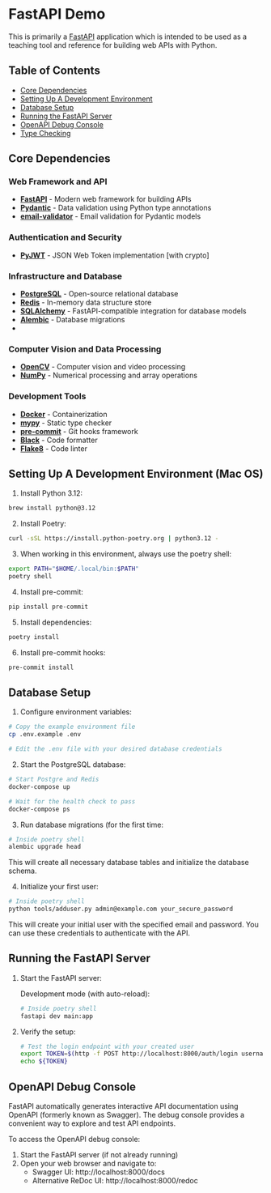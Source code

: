 # FastAPI Demo
This is primarily a
[FastAPI](https://github.com/fastapi/fastapi) application which is intended to be used as a teaching tool and reference 
for building web APIs with Python.


## Table of Contents
- [Core Dependencies](#core-dependencies)
- [Setting Up A Development Environment](#setting-up-a-development-environment)
- [Database Setup](#database-setup)
- [Running the FastAPI Server](#running-the-fastapi-server)
- [OpenAPI Debug Console](#openapi-debug-console)
- [Type Checking](#type-checking)

## Core Dependencies

### Web Framework and API
- [**FastAPI**](https://fastapi.tiangolo.com/) - Modern web framework for building APIs
- [**Pydantic**](https://docs.pydantic.dev/) - Data validation using Python type annotations
- [**email-validator**](https://github.com/JoshData/python-email-validator) - Email validation for Pydantic models

### Authentication and Security
- [**PyJWT**](https://pyjwt.readthedocs.io/) - JSON Web Token implementation [with crypto]

### Infrastructure and Database
- [**PostgreSQL**](https://www.postgresql.org/) - Open-source relational database
- [**Redis**](https://redis.io/) - In-memory data structure store
- [**SQLAlchemy**](https://www.sqlalchemy.org/) - FastAPI-compatible integration for database models
- [**Alembic**](https://alembic.sqlalchemy.org/) - Database migrations
- 
### Computer Vision and Data Processing
- [**OpenCV**](https://opencv.org/) - Computer vision and video processing
- [**NumPy**](https://numpy.org/) - Numerical processing and array operations

### Development Tools
- [**Docker**](https://www.docker.com/) - Containerization
- [**mypy**](https://mypy-lang.org/) - Static type checker
- [**pre-commit**](https://pre-commit.com/) - Git hooks framework
- [**Black**](https://black.readthedocs.io/) - Code formatter
- [**Flake8**](https://flake8.pycqa.org/) - Code linter


## Setting Up A Development Environment (Mac OS)
1. Install Python 3.12:
```bash
brew install python@3.12
```

2. Install Poetry:
```bash
curl -sSL https://install.python-poetry.org | python3.12 -
```

3. When working in this environment, always use the poetry shell:
```bash
export PATH="$HOME/.local/bin:$PATH"
poetry shell
```

4. Install pre-commit:
```bash
pip install pre-commit
```

5. Install dependencies:
```bash
poetry install
```

6. Install pre-commit hooks:
```bash
pre-commit install
```

## Database Setup

1. Configure environment variables:
```bash
# Copy the example environment file
cp .env.example .env

# Edit the .env file with your desired database credentials
```

2. Start the PostgreSQL database:
```bash
# Start Postgre and Redis
docker-compose up

# Wait for the health check to pass
docker-compose ps
```

3. Run database migrations (for the first time:
```bash
# Inside poetry shell
alembic upgrade head
```
   This will create all necessary database tables and initialize the database schema.

4. Initialize your first user:
```bash
# Inside poetry shell
python tools/adduser.py admin@example.com your_secure_password
```

This will create your initial user with the specified email and password. You can use these credentials to authenticate with the API.

## Running the FastAPI Server

1. Start the FastAPI server:

   Development mode (with auto-reload):
   ```bash
   # Inside poetry shell
   fastapi dev main:app
   ```

2. Verify the setup:
   ```bash
   # Test the login endpoint with your created user
   export TOKEN=$(http -f POST http://localhost:8000/auth/login username=email@address password=password | jq -r .access_token)
   echo ${TOKEN}
   ```

## OpenAPI Debug Console
FastAPI automatically generates interactive API documentation using OpenAPI (formerly known as Swagger). The debug 
console provides a convenient way to explore and test API endpoints.

To access the OpenAPI debug console:

1. Start the FastAPI server (if not already running)
2. Open your web browser and navigate to:
   - Swagger UI: http://localhost:8000/docs
   - Alternative ReDoc UI: http://localhost:8000/redoc
